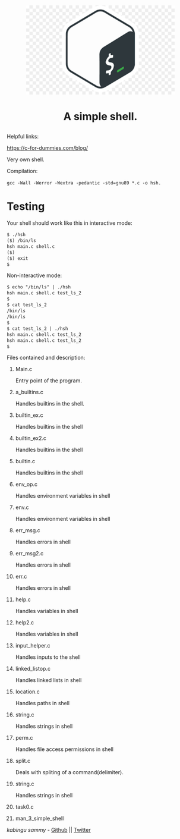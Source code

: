 <p align="center">

  <img src="images.png" width="400\"/>

<br>


<h1><p align="center">A simple shell.</h1></p></font>

Helpful links:

https://c-for-dummies.com/blog/

Very own shell.

Compilation:

``gcc -Wall -Werror -Wextra -pedantic -std=gnu89 *.c -o hsh.``

# Testing

Your shell should work like this in interactive mode:

    $ ./hsh
    ($) /bin/ls
    hsh main.c shell.c
    ($)
    ($) exit
    $

Non-interactive mode:

    $ echo "/bin/ls" | ./hsh
    hsh main.c shell.c test_ls_2
    $
    $ cat test_ls_2
    /bin/ls
    /bin/ls
    $
    $ cat test_ls_2 | ./hsh
    hsh main.c shell.c test_ls_2
    hsh main.c shell.c test_ls_2
    $

Files contained and description:

1. Main.c

    Entry point of the program.

2. a_builtins.c

    Handles builtins in the shell.

3. builtin_ex.c

    Handles builtins in the shell

4. builtin_ex2.c

    Handles builtins in the shell

5. builtin.c

    Handles builtins in the shell

6. env_op.c

    Handles environment variables in shell

7. env.c

    Handles environment variables in shell

8. err_msg.c

    Handles errors in shell

9. err_msg2.c

    Handles errors in shell

10. err.c

    Handles errors in shell

11. help.c

    Handles variables in shell

12. help2.c

    Handles variables in shell

13. input_helper.c

    Handles inputs to the shell

14. linked_listop.c

    Handles linked lists in shell

15. location.c

    Handles paths in shell

16. string.c 

    Handles strings in shell

17. perm.c

    Handles file access permissions in shell

18. split.c 

    Deals with spliting of a command(delimiter).

19. string.c 

    Handles strings in shell

20. task0.c


21. man_3_simple_shell


*kabingu sammy* - [Github](https://github.com/kabingusam) || [Twitter](https://twitter.com/Kabingusammy)